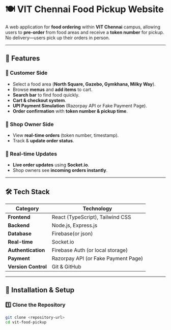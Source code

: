 # 🍽️ VIT Chennai Food Pickup Website

A web application for **food ordering** within **VIT Chennai** campus, allowing users to **pre-order** from food areas and receive a **token number** for pickup. No delivery—users pick up their orders in person.

---

## 📌 **Features**
### 👥 Customer Side
- Select a food area (**North Square, Gazebo, Gymkhana, Milky Way**).
- Browse **menus** and **add items** to cart.
- **Search bar** to find food quickly.
- **Cart & checkout system**.
- **UPI Payment Simulation** (Razorpay API or Fake Payment Page).
- **Order confirmation** with **token number & pickup time**.

### 🏪 Shop Owner Side
- View **real-time orders** (token number, timestamp).
- Track & **update order status**.

### 🔄 Real-time Updates
- **Live order updates** using **Socket.io**.
- Shop owners see **incoming orders instantly**.

---

## 🛠️ **Tech Stack**
| **Category** | **Technology** |
|-------------|----------------|
| **Frontend** | React (TypeScript), Tailwind CSS |
| **Backend** | Node.js, Express.js |
| **Database** | Firebase(or json) |
| **Real-time** | Socket.io |
| **Authentication** | Firebase Auth (or local storage) |
| **Payment** | Razorpay API (or Fake Payment Page) |
| **Version Control** | Git & GitHub |

---

## 🚀 **Installation & Setup**
### 1️⃣ Clone the Repository
```sh
git clone <repository-url>
cd vit-food-pickup

